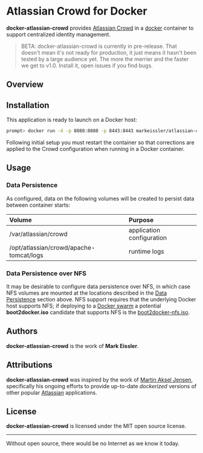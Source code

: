 # Atlassian Crowd for Docker

__docker-atlassian-crowd__ provides [Atlassian Crowd](https://www.atlassian.com/software/crowd) in a [docker]()
container to support centralized identity management.

>BETA: docker-atlassian-crowd is currently in pre-release. That doesn't mean it's not ready for production, it just
means it hasn't been tested by a large audience yet. The more the merrier and the faster we get to v1.0. Install it,
open issues if you find bugs.

## Overview

## Installation

This application is ready to launch on a Docker host:

```sh
prompt> docker run -d -p 8080:8080 -p 8443:8443 markeissler/atlassian-crowd:latest
```

Following initial setup you must restart the container so that corrections are applied to the Crowd configuration when
running in a Docker container.

## Usage

<a name="data-persistence"></a>

### Data Persistence

As configured, data on the following volumes will be created to persist data between container starts:

| Volume | Purpose                                                    |
|:-------|:-----------------------------------------------------------|
| /var/atlassian/crowd                    | application configuration |
| /opt/atlassian/crowd/apache-tomcat/logs | runtime logs              |

### Data Persistence over NFS

It may be desirable to configure data persistence over NFS, in which case NFS volumes are mounted at the locations
described in the [Data Persistence](#data-persistence) section above. NFS support requires that the underlying Docker
host supports NFS; if deploying to a [Docker swarm](https://docs.docker.com/engine/swarm/) a potential __boot2docker.iso__
candidate that supports NFS is the [boot2docker-nfs.iso](https://github.com/markeissler/boot2docker-nfs).

## Authors

__docker-atlassian-crowd__ is the work of __Mark Eissler__.

## Attributions

__docker-atlassian-crowd__ was inspired by the work of [Martin Aksel Jensen](https://github.com/cptactionhank),
specifically his ongoing efforts to provide up-to-date _dockerized_ versions of other popular [Atlassian](https://www.atlassian.com/)
applications.

## License

__docker-atlassian-crowd__ is licensed under the MIT open source license.

---
Without open source, there would be no Internet as we know it today.
